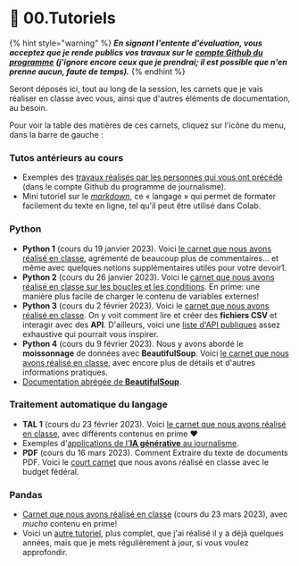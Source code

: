 # 🚸 00.Tutoriels

{% hint style="warning" %}
_**En signant l'entente d'évaluation, vous acceptez que je rende publics vos travaux sur le**_ [_**compte Github du programme**_](https://github.com/Journalisme-UQAM) _**(j'ignore encore ceux que je prendrai; il est possible que n'en prenne aucun, faute de temps).**_
{% endhint %}

Seront déposés ici, tout au long de la session, les carnets que je vais réaliser en classe avec vous, ainsi que d'autres éléments de documentation, au besoin.

Pour voir la table des matières de ces carnets, cliquez sur l'icône du menu, dans la barre de gauche :

### Tutos antérieurs au cours

* Exemples des [travaux réalisés par les personnes qui vous ont précédé](https://github.com/Journalisme-UQAM/) (dans le compte Github du programme de journalisme).
* Mini tutoriel sur le [_markdown_](https://colab.research.google.com/drive/1nQf6fBVpfhkJxOMGJw\_9G1lwwZBxdczU?usp=sharing), ce « langage » qui permet de formater facilement du texte en ligne, tel qu'il peut être utilisé dans Colab.

### Python

* **Python 1** (cours du 19 janvier 2023). Voici [le carnet que nous avons réalisé en classe](https://colab.research.google.com/drive/1QG-qvMPWkyvVI5eyRwGLX-MRg0jeLEol?usp=sharing), agrémenté de beaucoup plus de commentaires... et même avec quelques notions supplémentaires utiles pour votre devoir1.
* **Python 2** (cours du 26 janvier 2023). Voici le [carnet que nous avons réalisé en classe sur les boucles et les conditions](https://colab.research.google.com/drive/1ZPH8p15kXtxke\_JsOc\_oqQBxq130z4ig?usp=sharing). En prime: une manière plus facile de charger le contenu de variables externes!
* **Python 3** (cours du 2 février 2023). Voici le [carnet que nous avons réalisé en classe](https://colab.research.google.com/drive/1lRHvJsOvq9z5fyhnnquL61lwaLFvUwvg?usp=sharing). On y voit comment lire et créer des **fichiers CSV** et interagir avec des **API**. D'ailleurs, voici une [liste d'API publiques](https://github.com/public-apis/public-apis) assez exhaustive qui pourrait vous inspirer.
* **Python 4** (cours du 9 février 2023). Nous y avons abordé le **moissonnage** de données avec **BeautifulSoup**. Voici [le carnet que nous avons réalisé en classe](https://colab.research.google.com/drive/1L2Sqf3CR\_UW9K\_lEd\_NggZU-hGok31lG?usp=sharing), avec encore plus de détails et d'autres informations pratiques.
* [Documentation abrégée de **BeautifulSoup**](http://jhroy.ca/uqam/edm5240/BeautifulSoup-DocAbregee.pdf).

### Traitement automatique du langage

* **TAL 1** (cours du 23 février 2023). Voici [le carnet que nous avons réalisé en classe](https://colab.research.google.com/drive/15kX4VE\_t8lzvmpHCWAI4gRdWsJ6mvMoq?usp=sharing), avec différents contenus en prime :heart:
* Exemples d'[applications de l'**IA générative** au journalisme](https://docs.google.com/document/d/1mk\_1CB2XuWCkYVZh7njfPHA5CCLLrOVCZiAJCTA7Exc/edit?usp=sharing).
* **PDF** (cours du 16 mars 2023). Comment Extraire du texte de documents PDF. Voici le [court carnet](https://colab.research.google.com/drive/1cqrt7Ly0kJu\_lqeH5xRpgDYKtUEV1OU3?usp=sharing) que nous avons réalisé en classe avec le budget fédéral.

### Pandas

* [Carnet que nous avons réalisé en classe](https://colab.research.google.com/drive/1wSFd4aqtx0Z3cxgnwyxN3c\_k-TxldJ0Y?usp=sharing) (cours du 23 mars 2023), avec _mucho_ contenu en prime!
* Voici un [autre tutoriel](http://jhroy.ca/uqam/Tutoriel\_pandas\_en\_francais.html), plus complet, que j'ai réalisé il y a déjà quelques années, mais que je mets régulièrement à jour, si vous voulez approfondir.
